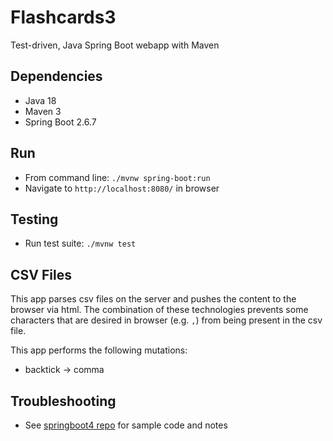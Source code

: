 # Flashcards3
Test-driven, Java Spring Boot webapp with Maven

## Dependencies
* Java 18
* Maven 3
* Spring Boot 2.6.7

## Run
* From command line: `./mvnw spring-boot:run`
* Navigate to `http://localhost:8080/` in browser

## Testing
* Run test suite: `./mvnw test`

## CSV Files
This app parses csv files on the server and pushes the content to the browser via html. The combination of these
technologies prevents some characters that are desired in browser (e.g. `,`) from being present in the csv file.

This app performs the following mutations:
- backtick -> comma

## Troubleshooting
* See [springboot4 repo](https://github.com/chrisbrickey/springboot4) for sample code and notes